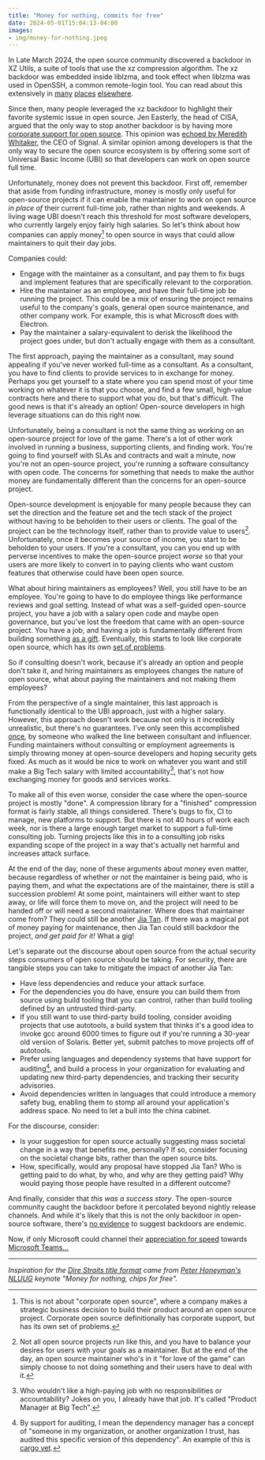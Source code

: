 ```yaml
---
title: "Money for nothing, commits for free"
date: 2024-05-01T15:04:13-04:00
images:
- img/money-for-nothing.jpeg
---
```


In Late March 2024, the open source community discovered a backdoor in XZ Utils,
a suite of tools that use the xz compression algorithm. The xz backdoor was
embedded inside liblzma, and took effect when liblzma was used in OpenSSH, a
common remote-login tool.  You can read about this extensively in
[many][xz-filippo] [places][xz-ars] [elsewhere][xz-blog].

Since then, many people leveraged the xz backdoor to highlight their favorite
systemic issue in open source. Jen Easterly, the head of CISA, argued that the only
way to stop another backdoor is by having more [corporate support for
open source][cisa-open-source]. This opinion was [echoed by Meredith
Whitaker][meredith-open-source], the CEO of Signal. A similar opinion among
developers is that the only way to secure the open source ecosystem is by
offering some sort of Universal Basic Income (UBI) so that developers can work
on open source full time.

Unfortunately, money does not prevent this backdoor. First off, remember that
aside from funding infrastructure, money is mostly only useful for open-source
projects if it can enable the maintainer to work on open source _in place of_
their current full-time job, rather than nights and weekends. A living wage UBI
doesn't reach this threshold for most software developers, who currently largely
enjoy fairly high salaries. So let's think about how companies can apply
money[^2] to open source in ways that could allow maintainers to quit their day
jobs.

Companies could:
* Engage with the maintainer as a consultant, and pay them to fix bugs and
  implement features that are specifically relevant to the corporation.
* Hire the maintainer as an employee, and have their full-time job be running
  the project. This could be a mix of ensuring the project remains useful to the
  company's goals, general open source maintenance, and other company work. For
  example, this is what Microsoft does with Electron.
* Pay the maintainer a salary-equivalent to derisk the likelihood the project
  goes under, but don't actually engage with them as a consultant.

The first approach, paying the maintainer as a consultant, may sound appealing
if you've never worked full-time as a consultant. As a consultant, you have to
find clients to provide services to in exchange for money. Perhaps you get
yourself to a state where you can spend most of your time working on whatever it
is that you choose, and find a few small, high-value contracts here and there to
support what you do, but that's difficult. The good news is that it's already an
option! Open-source developers in high leverage situations can do this right
now.

Unfortunately, being a consultant is not the same thing as working on an
open-source project for love of the game. There's a lot of other work involved
in running a business, supporting clients, and finding work. You're going to
find yourself with SLAs and contracts and wait a minute, now you're not an
open-source project, you're running a software consultancy with open code. The
concerns for something that needs to make the author money are fundamentally
different than the concerns for an open-source project.

Open-source development is enjoyable for many people because they can set the
direction and the feature set and the tech stack of the project without having
to be beholden to their users or clients. The goal of the project can be the
technology itself, rather than to provide value to users[^1]. Unfortunately,
once it becomes your source of income, you start to be beholden to your users.
If you're a consultant, you can you end up with perverse incentives to make the
open-source project _worse_ so that your users are more likely to convert in to
paying clients who want custom features that otherwise could have been open
source.

What about hiring maintainers as employees? Well, you still have to be an
employee. You're going to have to do employee things like performance reviews
and goal setting. Instead of what was a self-guided open-source project, you
have a job with a salary open code and maybe open governance, but you've lost
the freedom that came with an open-source project. You have a job, and having a
job is fundamentally different from building something [as a
gift][apenwarr-open-source]. Eventually, this starts to look like corporate open
source, which has its own [set of problems][corporate-open-source].

So if consulting doesn't work, because it's already an option and people don't
take it, and hiring maintainers as employees changes the nature of open source,
what about paying the maintainers and not making them employees?

From the perspective of a single maintainer, this last approach is functionally
identical to the UBI approach, just with a higher salary. However, this approach
doesn't work because not only is it incredibly unrealistic, but there's no
guarantees. I've only seen this accomplished [once][filippo-paid-maintainer], by
someone who walked the line between consultant and influencer. Funding
maintainers without consulting or employment agreements is simply throwing money
at open-source developers and hoping security gets fixed. As much as it would be
nice to work on whatever you want and still make a Big Tech salary with limited
accountability[^3], that's not how exchanging money for goods and services
works.

To make all of this even worse, consider the case where the open-source
project is mostly "done". A compression library for a "finished" compression
format is fairly stable, all things considered. There's bugs to fix, CI to
manage, new platforms to support. But there is not 40 hours of work each week,
nor is there a large enough target market to support a full-time consulting job.
Turning projects like this in to a consulting job risks expanding scope of the
project in a way that's actually net harmful and increases attack surface.

At the end of the day, none of these arguments about money even matter, because
regardless of whether or not the maintainer is being paid, who is paying them,
and what the expectations are of the maintainer, there is still a succession
problem! At some point, maintainers will either want to step away, or life will
force them to move on, and the project will need to be handed off or will need a
second maintainer. Where does that maintainer come from? They could still be
another [Jia Tan][wired-jia-tan]. If there was a magical pot of money paying for
maintenance, then Jia Tan could still backdoor the project, _and get paid for
it!_ What a gig!

Let's separate out the discourse about open source from the actual security
steps consumers of open source should be taking. For security, there are
tangible steps you can take to mitigate the impact of another Jia Tan:
* Have less dependencies and reduce your attack surface.
* For the dependencies you do have, ensure you can build them from source using
  build tooling that you can control, rather than build tooling defined by an
  untrusted third-party.
* If you still want to use third-party build tooling, consider avoiding projects
  that use autotools, a build system that thinks it's a good idea to invoke gcc
  around 6000 times to figure out if you're running a 30-year old version of
  Solaris. Better yet, submit patches to move projects off of autotools.
* Prefer using languages and dependency systems that have support for
  auditing[^4], and build a process in your organization for evaluating and
  updating new third-party dependencies, and tracking their security advisories.
* Avoid dependencies written in languages that could introduce a memory safety
  bug, enabling them to stomp all around your application's address space. No
  need to let a bull into the china cabinet.

For the discourse, consider:
* Is your suggestion for open source actually suggesting mass societal change in a
  way that benefits me, personally? If so, consider focusing on the societal
  change bits, rather than the open source bits.
* How, specifically, would any proposal have stopped Jia Tan? Who is getting
  paid to do what, by who, and why are they getting paid? Why would paying those
  people have resulted in a different outcome?

And finally, consider that _this was a success story_. The open-source community
caught the backdoor before it percolated beyond nightly release channels. And
while it's likely that this is not the only backdoor in open-source software,
there's [no evidence][hermoine] to suggest backdoors are endemic.

Now, if only Microsoft could channel their [appreciation for
speed][microsoft-backdoor-speed] towards [Microsoft
Teams...][microsoft-teams-speed]

---

_Inspiration for the [Dire Straits title format][money-for-nothing] came from [Peter Honeyman's][honey] [NLUUG][nluug-keynote] keynote "Money for nothing, chips for free"._


[xz-filippo]: https://abyssdomain.expert/@filippo/112185827553387306
[xz-ars]: https://arstechnica.com/security/2024/03/backdoor-found-in-widely-used-linux-utility-breaks-encrypted-ssh-connections/
[xz-blog]: https://securelist.com/xz-backdoor-story-part-1/112354/

[meredith-open-source]: https://mastodon.world/@Mer__edith/112202731458142364
[cisa-open-source]: https://x.com/CISAJen/status/1778896930484961324
[apenwarr-open-source]: https://apenwarr.ca/log/20211229
[corporate-open-source]: https://www.jeffgeerling.com/blog/2024/corporate-open-source-dead
[filippo-paid-maintainer]: https://words.filippo.io/full-time-maintainer/
[cargo-vet]: https://github.com/mozilla/cargo-vet
[wired-jia-tan]: https://www.wired.com/story/jia-tan-xz-backdoor/
[microsoft-backdoor-speed]: https://www.nytimes.com/2024/04/03/technology/prevent-cyberattack-linux.html
[microsoft-teams-speed]: https://www.youtube.com/watch?v=CT7nnXej2K4
[nluug-keynote]: https://nluug.social/@nluug/112098792834106087
[money-for-nothing]: https://www.youtube.com/watch?v=wTP2RUD_cL0
[honey]: http://peter.honeyman.org/
[hermoine]: https://x.com/davidcadrian/status/1774466067177361818

[^1]: Not all open source projects run like this, and you have to balance your
  desires for users with your goals as a maintainer. But at the end of the day,
  an open source maintainer who's in it "for love of the game" can simply choose
  to not doing something and their users have to deal with it.
[^2]: This is not about "corporate open source", where a company makes a
  strategic business decision to build their product around an open source
  project. Corporate open source definitionally has corporate support, but has
  its own set of problems.
[^3]: Who wouldn't like a high-paying job with no responsibilities or
  accountability? Jokes on you, I already have that job. It's called "Product
  Manager at Big Tech".
[^4]: By support for auditing, I mean the dependency manager has a concept of
  "someone in my organization, or another organization I trust, has audited this
  specific version of this dependency". An example of this is [cargo
  vet][cargo-vet].
